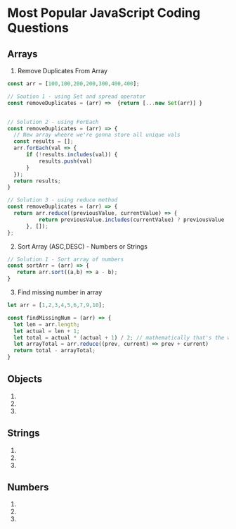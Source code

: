 # Most Popular JavaScript Coding Questions

## Arrays
1. Remove Duplicates From Array
  ```js
  const arr = [100,100,200,200,300,400,400];

// Soution 1 - using Set and spread operator
const removeDuplicates = (arr) =>  {return [...new Set(arr)] }


// Solution 2 - using ForEach
const removeDuplicates = (arr) => {
    // New array wheere we're gonna store all unique vals
    const results = [];
    arr.forEach(val => {
        if (!results.includes(val)) {
            results.push(val)
        }
    });
    return results;
}

// Solution 3 - using reduce method
const removeDuplicates = (arr) => {
    return arr.reduce((previousValue, currentValue) => {
            return previousValue.includes(currentValue) ? previousValue :  [...previousValue, currentValue];
        }, []);
};
  ```
2. Sort Array (ASC,DESC) - Numbers or Strings
  ```js
 // Solution 1 - Sort array of numbers
 const sortArr = (arr) => {
     return arr.sort((a,b) => a - b);
 }
  ```
3. Find missing number in array
  ```js
  let arr = [1,2,3,4,5,6,7,9,10];

const findMissingNum = (arr) => {
    let len = arr.length;
    let actual = len + 1;
    let total = actual * (actual + 1) / 2; // mathematically that's the way to count total
    let arrayTotal = arr.reduce((prev, current) => prev + current)
    return total - arrayTotal;
}
  ````
## Objects
1.
2.
3.

## Strings
1.
2.
3.

## Numbers
1.
2.
3.
